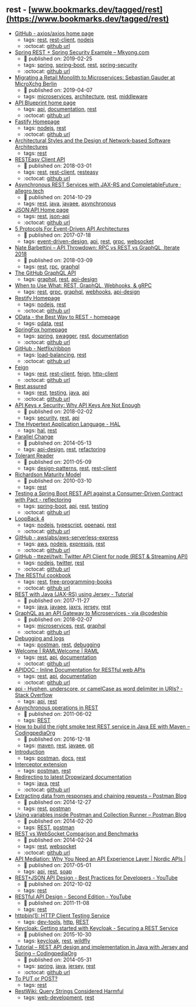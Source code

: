 rest - [www.bookmarks.dev/tagged/rest](https://www.bookmarks.dev/tagged/rest)
---
* [GitHub - axios/axios home page](https://github.com/axios/axios)
    * tags: [rest](../tagged/rest.md), [rest-client](../tagged/rest-client.md), [nodejs](../tagged/nodejs.md)
    * :octocat: [github url](https://github.com/axios/axios)
* [Spring REST + Spring Security Example – Mkyong.com](https://www.mkyong.com/spring-boot/spring-rest-spring-security-example/)
    * :calendar: published on: 2019-02-25
    * tags: [spring](../tagged/spring.md), [spring-boot](../tagged/spring-boot.md), [rest](../tagged/rest.md), [spring-security](../tagged/spring-security.md)
    * :octocat: [github url](https://github.com/mkyong/spring-boot)
* [Migrating a Retail Monolith to Microservices: Sebastian Gauder at MicroXchg Berlin](https://www.infoq.com/news/2019/04/monolith-microservices-migration)
    * :calendar: published on: 2019-04-07
    * tags: [microservices](../tagged/microservices.md), [architecture](../tagged/architecture.md), [rest](../tagged/rest.md), [middleware](../tagged/middleware.md)
* [API Blueprint home page](https://apiblueprint.org/)
    * tags: [api](../tagged/api.md), [documentation](../tagged/documentation.md), [rest](../tagged/rest.md)
    * :octocat: [github url](https://github.com/apiaryio/api-blueprint/)
* [Fastify Homepage](https://www.fastify.io/)
    * tags: [nodejs](../tagged/nodejs.md), [rest](../tagged/rest.md)
    * :octocat: [github url](https://github.com/fastify/fastify)
* [
Architectural Styles and the Design of Network-based Software Architectures
](https://www.ics.uci.edu/~fielding/pubs/dissertation/top.htm)
    * tags: [rest](../tagged/rest.md)
* [RESTEasy Client API](https://www.baeldung.com/resteasy-client-tutorial)
    * :calendar: published on: 2018-03-01
    * tags: [rest](../tagged/rest.md), [rest-client](../tagged/rest-client.md), [resteasy](../tagged/resteasy.md)
    * :octocat: [github url](https://github.com/eugenp/tutorials/tree/master/resteasy)
* [Asynchronous REST Services with JAX-RS and CompletableFuture · allegro.tech](https://allegro.tech/2014/10/async-rest.html)
    * :calendar: published on: 2014-10-29
    * tags: [rest](../tagged/rest.md), [java](../tagged/java.md), [javaee](../tagged/javaee.md), [asynchronous](../tagged/asynchronous.md)
* [JSON:API Home page](https://jsonapi.org/)
    * tags: [rest](../tagged/rest.md), [json-api](../tagged/json-api.md)
    * :octocat: [github url](https://github.com/json-api/json-api)
* [5 Protocols For Event-Driven API Architectures](https://nordicapis.com/5-protocols-for-event-driven-api-architectures/)
    * :calendar: published on: 2017-07-18
    * tags: [event-driven-design](../tagged/event-driven-design.md), [api](../tagged/api.md), [rest](../tagged/rest.md), [grpc](../tagged/grpc.md), [websocket](../tagged/websocket.md)
* [Nate Barbettini – API Throwdown: RPC vs REST vs GraphQL, Iterate 2018](https://www.youtube.com/watch?v=IvsANO0qZEg)
    * :calendar: published on: 2018-03-09
    * tags: [rest](../tagged/rest.md), [rpc](../tagged/rpc.md), [graphql](../tagged/graphql.md)
* [The GitHub GraphQL API](https://githubengineering.com/the-github-graphql-api/)
    * tags: [graphql](../tagged/graphql.md), [rest](../tagged/rest.md), [api-design](../tagged/api-design.md)
* [When to Use What: REST, GraphQL, Webhooks, & gRPC](https://nordicapis.com/when-to-use-what-rest-graphql-webhooks-grpc/)
    * tags: [rest](../tagged/rest.md), [grpc](../tagged/grpc.md), [graphql](../tagged/graphql.md), [webhooks](../tagged/webhooks.md), [api-design](../tagged/api-design.md)
* [Restify Homepage](http://restify.com/)
    * tags: [nodejs](../tagged/nodejs.md), [rest](../tagged/rest.md)
    * :octocat: [github url](https://github.com/restify/node-restify)
* [OData - the Best Way to REST  - homepage](https://www.odata.org/)
    * tags: [odata](../tagged/odata.md), [rest](../tagged/rest.md)
* [SpringFox homepage](http://springfox.github.io/springfox/)
    * tags: [spring](../tagged/spring.md), [swagger](../tagged/swagger.md), [rest](../tagged/rest.md), [documentation](../tagged/documentation.md)
    * :octocat: [github url](https://github.com/springfox/springfox)
* [GitHub - Netflix/ribbon](https://github.com/Netflix/ribbon)
    * tags: [load-balancing](../tagged/load-balancing.md), [rest](../tagged/rest.md)
    * :octocat: [github url](https://github.com/Netflix/ribbon)
* [Feign](https://github.com/OpenFeign/feign)
    * tags: [rest](../tagged/rest.md), [rest-client](../tagged/rest-client.md), [feign](../tagged/feign.md), [http-client](../tagged/http-client.md)
    * :octocat: [github url](https://github.com/OpenFeign/feign)
* [Rest assured](https://github.com/rest-assured/rest-assured)
    * tags: [rest](../tagged/rest.md), [testing](../tagged/testing.md), [java](../tagged/java.md), [api](../tagged/api.md)
    * :octocat: [github url](https://github.com/rest-assured/rest-assured)
* [API Keys ≠ Security: Why API Keys Are Not Enough](https://nordicapis.com/why-api-keys-are-not-enough/)
    * :calendar: published on: 2018-02-02
    * tags: [security](../tagged/security.md), [rest](../tagged/rest.md), [api](../tagged/api.md)
* [  The Hypertext Application Language - HAL](http://stateless.co/hal_specification.html)
    * tags: [hal](../tagged/hal.md), [rest](../tagged/rest.md)
* [Parallel Change ](https://martinfowler.com/bliki/ParallelChange.html)
    * :calendar: published on: 2014-05-13
    * tags: [api-design](../tagged/api-design.md), [rest](../tagged/rest.md), [refactoring](../tagged/refactoring.md)
* [Tolerant Reader](https://martinfowler.com/bliki/TolerantReader.html)
    * :calendar: published on: 2011-05-09
    * tags: [design-patterns](../tagged/design-patterns.md), [rest](../tagged/rest.md), [rest-client](../tagged/rest-client.md)
* [Richardson Maturity Model](https://martinfowler.com/articles/richardsonMaturityModel.html)
    * :calendar: published on: 2010-03-10
    * tags: [rest](../tagged/rest.md)
* [Testing a Spring Boot REST API against a Consumer-Driven Contract with Pact - reflectoring](https://reflectoring.io/consumer-driven-contract-provider-pact-spring/)
    * tags: [spring-boot](../tagged/spring-boot.md), [api](../tagged/api.md), [rest](../tagged/rest.md), [testing](../tagged/testing.md)
    * :octocat: [github url](https://github.com/thombergs/code-examples/tree/master/pact/pact-spring-provider)
* [LoopBack 4](http://v4.loopback.io/)
    * tags: [nodejs](../tagged/nodejs.md), [typescript](../tagged/typescript.md), [openapi](../tagged/openapi.md), [rest](../tagged/rest.md)
    * :octocat: [github url](https://github.com/strongloop/loopback-next)
* [GitHub - awslabs/aws-serverless-express](https://github.com/awslabs/aws-serverless-express)
    * tags: [aws](../tagged/aws.md), [nodejs](../tagged/nodejs.md), [expressjs](../tagged/expressjs.md), [rest](../tagged/rest.md)
    * :octocat: [github url](https://github.com/awslabs/aws-serverless-express)
* [GitHub - ttezel/twit: Twitter API Client for node (REST & Streaming API)](https://github.com/ttezel/twit)
    * tags: [nodejs](../tagged/nodejs.md), [twitter](../tagged/twitter.md), [rest](../tagged/rest.md)
    * :octocat: [github url](https://github.com/ttezel/twit)
* [The RESTful cookbook](http://restcookbook.com/)
    * tags: [rest](../tagged/rest.md), [free-programming-books](../tagged/free-programming-books.md)
    * :octocat: [github url](http://github.com/restcookbook/restcookbook)
* [REST with Java (JAX-RS) using Jersey - Tutorial](http://www.vogella.com/tutorials/REST/article.html)
    * :calendar: published on: 2017-11-27
    * tags: [java](../tagged/java.md), [javaee](../tagged/javaee.md), [jaxrs](../tagged/jaxrs.md), [jersey](../tagged/jersey.md), [rest](../tagged/rest.md)
* [GraphQL as an API Gateway to Microservices - via @codeship](https://blog.codeship.com/graphql-as-an-api-gateway-to-micro-services/)
    * :calendar: published on: 2018-02-07
    * tags: [microservices](../tagged/microservices.md), [rest](../tagged/rest.md), [graphql](../tagged/graphql.md)
    * :octocat: [github url](https://github.com/fireproofsocks/graphql-example)
* [Debugging and logs](https://www.getpostman.com/docs/postman/sending_api_requests/debugging_and_logs)
    * tags: [postman](../tagged/postman.md), [rest](../tagged/rest.md), [debugging](../tagged/debugging.md)
* [Welcome | RAMLWelcome | RAML](https://raml.org/)
    * tags: [rest](../tagged/rest.md), [api](../tagged/api.md), [documentation](../tagged/documentation.md)
    * :octocat: [github url](https://github.com/raml-org/raml-spec)
* [APIDOC - Inline Documentation for RESTful web APIs](http://apidocjs.com/)
    * tags: [rest](../tagged/rest.md), [api](../tagged/api.md), [documentation](../tagged/documentation.md)
    * :octocat: [github url](https://github.com/apidoc/apidoc)
* [api - Hyphen, underscore, or camelCase as word delimiter in URIs? - Stack Overflow](https://stackoverflow.com/questions/10302179/hyphen-underscore-or-camelcase-as-word-delimiter-in-uris)
    * tags: [api](../tagged/api.md), [rest](../tagged/rest.md)
* [Asynchronous operations in REST](https://www.adayinthelifeof.nl/2011/06/02/asynchronous-operations-in-rest/)
    * :calendar: published on: 2011-06-02
    * tags: [REST](../tagged/REST.md)
* [How to build the right smoke test REST service in Java EE with Maven – CodingpediaOrg](http://www.codingpedia.org/ama/how-to-build-the-right-smoke-test-rest-service-in-java-ee-with-maven)
    * :calendar: published on: 2016-12-18
    * tags: [maven](../tagged/maven.md), [rest](../tagged/rest.md), [javaee](../tagged/javaee.md), [git](../tagged/git.md)
* [Introduction](https://www.getpostman.com/docs/)
    * tags: [postman](../tagged/postman.md), [docs](../tagged/docs.md), [rest](../tagged/rest.md)
* [Interceptor extension](https://www.getpostman.com/docs/postman/sending_api_requests/interceptor_extension)
    * tags: [postman](../tagged/postman.md), [rest](../tagged/rest.md)
* [Redirecting to latest Dropwizard documentation](http://www.dropwizard.io/)
    * tags: [java](../tagged/java.md), [rest](../tagged/rest.md)
    * :octocat: [github url](https://github.com/dropwizard/dropwizard)
* [Extracting data from responses and chaining requests – Postman Blog](http://blog.getpostman.com/2014/01/27/extracting-data-from-responses-and-chaining-requests/)
    * :calendar: published on: 2014-12-27
    * tags: [rest](../tagged/rest.md), [postman](../tagged/postman.md)
* [Using variables inside Postman and Collection Runner – Postman Blog](http://blog.getpostman.com/2014/02/20/using-variables-inside-postman-and-collection-runner/)
    * :calendar: published on: 2014-02-20
    * tags: [REST](../tagged/REST.md), [postman](../tagged/postman.md)
* [REST vs WebSocket Comparison and Benchmarks](http://blog.arungupta.me/rest-vs-websocket-comparison-benchmarks/)
    * :calendar: published on: 2014-02-24
    * tags: [rest](../tagged/rest.md), [websocket](../tagged/websocket.md)
    * :octocat: [github url](https://github.com/javaee-samples/javaee7-samples/tree/master/websocket/websocket-vs-rest)
* [API Mediation: Why You Need an API Experience Layer | Nordic APIs |](http://nordicapis.com/api-mediation-why-you-need-api-experience-layer/)
    * :calendar: published on: 2017-05-01
    * tags: [api](../tagged/api.md), [rest](../tagged/rest.md), [soap](../tagged/soap.md)
* [REST+JSON API Design - Best Practices for Developers - YouTube](https://www.youtube.com/watch?v=hdSrT4yjS1g)
    * :calendar: published on: 2012-10-02
    * tags: [rest](../tagged/rest.md)
* [RESTful API Design - Second Edition - YouTube](https://www.youtube.com/watch?v=QpAhXa12xvU)
    * :calendar: published on: 2011-11-08
    * tags: [rest](../tagged/rest.md)
* [httpbin(1): HTTP Client Testing Service](https://httpbin.org/)
    * tags: [dev-tools](../tagged/dev-tools.md), [http](../tagged/http.md), [REST](../tagged/REST.md)
* [Keycloak: Getting started with Keycloak - Securing a REST Service](http://blog.keycloak.org/2015/10/getting-started-with-keycloak-securing.html)
    * :calendar: published on: 2015-10-30
    * tags: [keycloak](../tagged/keycloak.md), [rest](../tagged/rest.md), [wildfly](../tagged/wildfly.md)
* [Tutorial – REST API design and implementation in Java with Jersey and Spring – CodingpediaOrg](http://www.codingpedia.org/ama/tutorial-rest-api-design-and-implementation-in-java-with-jersey-and-spring/)
    * :calendar: published on: 2014-05-31
    * tags: [spring](../tagged/spring.md), [java](../tagged/java.md), [jersey](../tagged/jersey.md), [rest](../tagged/rest.md)
    * :octocat: [github url](https://github.com/Codingpedia/demo-rest-jersey-spring)
* [To PUT or POST?](https://stormpath.com/blog/put-or-post)
    * tags: [rest](../tagged/rest.md)
* [RestWiki: 
Query Strings Considered Harmful](http://web.archive.org/web/20070815111413/http://rest.blueoxen.net/cgi-bin/wiki.pl?QueryStringsConsideredHarmful)
    * tags: [web-development](../tagged/web-development.md), [rest](../tagged/rest.md)
